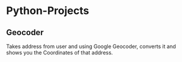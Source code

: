 # Python-Projects

## Geocoder
Takes address from user and using Google Geocoder, converts it and shows you the Coordinates of that address.
